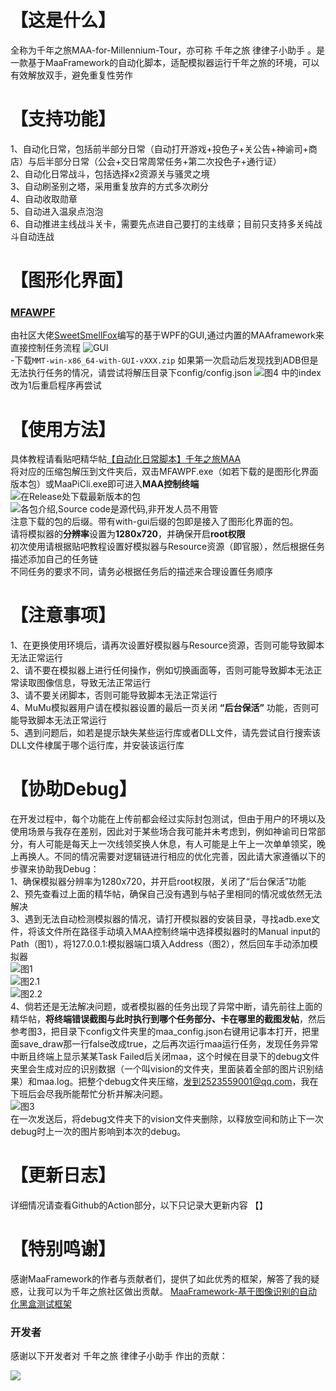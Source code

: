 <!-- markdownlint-disable MD033 MD041 -->
# 【**这是什么**】
全称为千年之旅MAA-for-Millennium-Tour，亦可称 千年之旅 律律子小助手 。是一款基于MaaFramework的自动化脚本，适配模拟器运行千年之旅的环境，可以有效解放双手，避免重复性劳作
# 【**支持功能**】
1、自动化日常，包括前半部分日常（自动打开游戏+投色子+关公告+神谕司+商店）与后半部分日常（公会+交日常周常任务+第二次投色子+通行证）  
2、自动化日常战斗，包括选择x2资源关与骚灵之境  
3、自动刷圣别之塔，采用重复放弃的方式多次刷分  
4、自动收取勋章  
5、自动进入温泉点泡泡  
6、自动推进主线战斗关卡，需要先点进自己要打的主线章；目前只支持多关纯战斗自动连战  
# 【**图形化界面**】
### [MFAWPF](https://github.com/SweetSmellFox/MFAWPF)
 由社区大佬[SweetSmellFox](https://github.com/SweetSmellFox)编写的基于WPF的GUI,通过内置的MAAframework来直接控制任务流程
 ![GUI](https://github.com/user-attachments/assets/50c6a5b9-a004-4b2f-b2a9-376bcb585507)  
 -下载`MMT-win-x86_64-with-GUI-vXXX.zip`
 如果第一次启动后发现找到ADB但是无法执行任务的情况，请尝试将解压目录下config/config.json
 ![图4](image-4.png)
 中的index改为1后重启程序再尝试  
# 【**使用方法**】
具体教程请看贴吧精华帖[【自动化日常脚本】千年之旅MAA](https://tieba.baidu.com/p/9122503018?pn=1)    
将对应的压缩包解压到文件夹后，双击MFAWPF.exe（如若下载的是图形化界面版本包）或MaaPiCli.exe即可进入**MAA控制终端**    
![在Release处下载最新版本的包](https://github.com/user-attachments/assets/95888dbc-b6a5-491e-8c6e-cbdc0d9f8467)  
![各包介绍,Source code是源代码,非开发人员不用管](https://github.com/user-attachments/assets/51f15eb7-fb13-4709-bc20-42d43e012631)  
注意下载的包的后缀。带有with-gui后缀的包即是接入了图形化界面的包。  
请将模拟器的**分辨率**设置为**1280x720**，并确保开启**root权限**  
初次使用请根据贴吧教程设置好模拟器与Resource资源（即官服），然后根据任务描述添加自己的任务链  
不同任务的要求不同，请务必根据任务后的描述来合理设置任务顺序  
# 【**注意事项**】
1、在更换使用环境后，请再次设置好模拟器与Resource资源，否则可能导致脚本无法正常运行  
2、请不要在模拟器上进行任何操作，例如切换画面等，否则可能导致脚本无法正常读取图像信息，导致无法正常运行    
3、请不要关闭脚本，否则可能导致脚本无法正常运行  
4、MuMu模拟器用户请在模拟器设置的最后一页关闭 **“后台保活”** 功能，否则可能导致脚本无法正常运行  
5、遇到问题后，如若是提示缺失某些运行库或者DLL文件，请先尝试自行搜索该DLL文件棣属于哪个运行库，并安装该运行库  
# 【**协助Debug**】
在开发过程中，每个功能在上传前都会经过实际封包测试，但由于用户的环境以及使用场景与我存在差别，因此对于某些场合我可能并未考虑到，例如神谕司日常部分，有人可能是每天上一次线领奖换人休息，有人可能是上午上一次单单领奖，晚上再换人。不同的情况需要对逻辑链进行相应的优化完善，因此请大家遵循以下的步骤来协助我Debug：  
1、确保模拟器分辨率为1280x720，并开启root权限，关闭了“后台保活”功能    
2、预先查看过上面的精华帖，确保自己没有遇到与帖子里相同的情况或依然无法解决  
3、遇到无法自动检测模拟器的情况，请打开模拟器的安装目录，寻找adb.exe文件，将该文件所在路径手动填入MAA控制终端中选择模拟器时的Manual input的Path（图1），将127.0.0.1:模拟器端口填入Address（图2），然后回车手动添加模拟器  
![图1](image.png)    
![图2.1](image-1.png)  
![图2.2](image-2.png)  
4、倘若还是无法解决问题，或者模拟器的任务出现了异常中断，请先前往上面的精华帖，**将终端错误截图与此时执行到哪个任务部分、卡在哪里的截图发帖**，然后参考图3，把目录下config文件夹里的maa_config.json右键用记事本打开，把里面save_draw那一行false改成true，之后再次运行maa运行任务，发现任务异常中断且终端上显示某某Task Failed后关闭maa，这个时候在目录下的debug文件夹里会生成对应的识别数据（一个叫vision的文件夹，里面装着全部的图片识别结果）和maa.log。把整个debug文件夹压缩，发到2523559001@qq.com，我在下班后会尽我所能帮忙分析并解决问题。      
![图3](image-3.png)  
在一次发送后，将debug文件夹下的vision文件夹删除，以释放空间和防止下一次debug时上一次的图片影响到本次的debug。  
# 【**更新日志**】
详细情况请查看Github的Action部分，以下只记录大更新内容
【】
# 【**特别鸣谢**】
感谢MaaFramework的作者与贡献者们，提供了如此优秀的框架，解答了我的疑惑，让我可以为千年之旅社区做出贡献。
[MaaFramework-基于图像识别的自动化黑盒测试框架](https://github.com/MaaXYZ/MaaFramework)
### 开发者

感谢以下开发者对 千年之旅 律律子小助手 作出的贡献：

<a href="https://github.com/Ostwind23/MAA-for-Millennium-Tour/graphs/contributors">
  <img src="https://contrib.rocks/image?repo=Ostwind23/MAA-for-Millennium-Tour" />
</a>  
